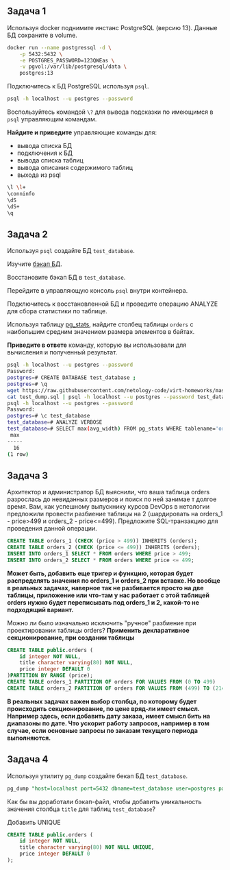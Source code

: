 ## Задача 1

Используя docker поднимите инстанс PostgreSQL (версию 13). Данные БД сохраните в volume.
```bash
docker run --name postgressql -d \
    -p 5432:5432 \
    -e POSTGRES_PASSWORD=123QWEas \
    -v pgvol:/var/lib/postgresql/data \            
    postgres:13
```

Подключитесь к БД PostgreSQL используя `psql`.
```bash
psql -h localhost --u postgres --password
```

Воспользуйтесь командой `\?` для вывода подсказки по имеющимся в `psql` управляющим командам.

**Найдите и приведите** управляющие команды для:
- вывода списка БД
- подключения к БД
- вывода списка таблиц
- вывода описания содержимого таблиц
- выхода из psql
```bash
\l \l+
\conninfo
\dS 
\dS+
\q
```


## Задача 2

Используя `psql` создайте БД `test_database`.

Изучите [бэкап БД](https://github.com/netology-code/virt-homeworks/tree/master/06-db-04-postgresql/test_data).

Восстановите бэкап БД в `test_database`.

Перейдите в управляющую консоль `psql` внутри контейнера.

Подключитесь к восстановленной БД и проведите операцию ANALYZE для сбора статистики по таблице.

Используя таблицу [pg_stats](https://postgrespro.ru/docs/postgresql/12/view-pg-stats), найдите столбец таблицы `orders` 
с наибольшим средним значением размера элементов в байтах.

**Приведите в ответе** команду, которую вы использовали для вычисления и полученный результат.

```bash
psql -h localhost --u postgres --password 
Password: 
postgres=# CREATE DATABASE test_database ;
postgres=# \q
wget https://raw.githubusercontent.com/netology-code/virt-homeworks/master/06-db-04-postgresql/test_data/test_dump.sql
cat test_dump.sql | psql -h localhost --u postgres --password test_database
psql -h localhost --u postgres --password 
Password:
postgres=# \c test_database    
test_database=# ANALYZE VERBOSE 
test_database=# SELECT max(avg_width) FROM pg_stats WHERE tablename='orders';
 max 
-----
  16
(1 row)
```

## Задача 3

Архитектор и администратор БД выяснили, что ваша таблица orders разрослась до невиданных размеров и поиск по ней занимае т долгое время. Вам, как успешному выпускнику курсов DevOps в нетологии предложили
провести разбиение таблицы на 2 (шардировать на orders_1 - price>499 и orders_2 - price<=499).
Предложите SQL-транзакцию для проведения данной операции.

```sql
CREATE TABLE orders_1 (CHECK (price > 499)) INHERITS (orders);
CREATE TABLE orders_2 (CHECK (price <= 499)) INHERITS (orders);
INSERT INTO orders_1 SELECT * FROM orders WHERE price > 499;
INSERT INTO orders_2 SELECT * FROM orders WHERE price <= 499;
```
**Может быть, добавить еще тригер и функцию, которая будет распределять значения по orders_1 и orders_2 при вставке. Но вообще в реальных задачах, наверное так не разбивается просто на две таблицы, приложение или что-там у нас работает с этой таблицей orders нужно будет переписывать под orders_1 и 2, какой-то не подходящий вариант.**  

Можно ли было изначально исключить "ручное" разбиение при проектировании таблицы orders?
**Применить декларативное секционирование, при создании таблицы**  
```sql
CREATE TABLE public.orders (
    id integer NOT NULL,
    title character varying(80) NOT NULL,
    price integer DEFAULT 0
)PARTITION BY RANGE (price);
CREATE TABLE orders_1 PARTITION OF orders FOR VALUES FROM (0 TO 499)
CREATE TABLE orders_2 PARTITION OF orders FOR VALUES FROM (499) TO (2147483647)
```
**В реальных задачах важен выбор столбца, по которому будет происходить секционирование, по цене вряд-ли имеет смысл. Например здесь, если добавить дату заказа, имеет смысл бить на диапазоны по дате. Что ускорит работу запросов, например в том случае, если основные запросы по заказам текущего периода выполняются.**

## Задача 4

Используя утилиту `pg_dump` создайте бекап БД `test_database`.
```sql
pg_dump "host=localhost port=5432 dbname=test_database user=postgres password=123QWEas" > backup.dump.sql
```

Как бы вы доработали бэкап-файл, чтобы добавить уникальность значения столбца `title` для таблиц `test_database`?

Добавить UNIQUE
```sql
CREATE TABLE public.orders (
    id integer NOT NULL,
    title character varying(80) NOT NULL UNIQUE,
    price integer DEFAULT 0
);
```

